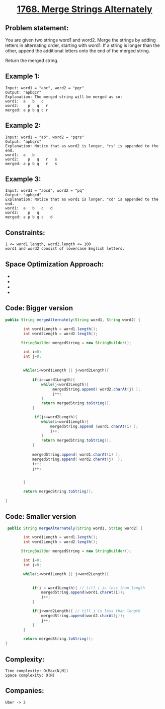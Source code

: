 <h1 align="center"><a href="https://leetcode.com/problems/merge-strings-alternately/" target="_blank">1768. Merge Strings Alternately</a></h1>


## Problem statement:
You are given two strings word1 and word2. Merge the strings by adding letters in alternating order, starting with word1. If a string is longer than the other, append the additional letters onto the end of the merged string.

Return the merged string.


## Example 1:

```
Input: word1 = "abc", word2 = "pqr"
Output: "apbqcr"
Explanation: The merged string will be merged as so:
word1:  a   b   c
word2:    p   q   r
merged: a p b q c r
```

## Example 2:

```
Input: word1 = "ab", word2 = "pqrs"
Output: "apbqrs"
Explanation: Notice that as word2 is longer, "rs" is appended to the end.
word1:  a   b 
word2:    p   q   r   s
merged: a p b q   r   s
```


## Example 3:

```
Input: word1 = "abcd", word2 = "pq"
Output: "apbqcd"
Explanation: Notice that as word1 is longer, "cd" is appended to the end.
word1:  a   b   c   d
word2:    p   q 
merged: a p b q c   d
```


## Constraints:

```
1 <= word1.length, word2.length <= 100
word1 and word2 consist of lowercase English letters.
```


 

## Space Optimization Approach:

- 
  
- 
  
-
  
- 



## Code: Bigger version

```java
public String mergeAlternately(String word1, String word2) {

        int word1Length = word1.length(); 
        int word2Length = word2.length();

       StringBuilder mergedString = new StringBuilder();

        int i=0;
        int j=0;
       

        while(i<word1Length || j<word2Length){
            
            if(i>=word1Length){
                while(j<word2Length){
                     mergedString.append( word2.charAt(j) );
                     j++;
                }
                return mergedString.toString();
            }

             if(j>=word2Length){
                while(i<word1Length){
                    mergedString.append (word1.charAt(i) );
                    i++;
                }
                return mergedString.toString();
            }
            
            mergedString.append( word1.charAt(i) );
            mergedString.append( word2.charAt(j)  );
            i++;
            j++;
            

        }

        return mergedString.toString();
        
}

```

## Code: Smaller version

```java
 public String mergeAlternately(String word1, String word2) {

        int word1Length = word1.length();
        int word2Length = word2.length();

       StringBuilder mergedString = new StringBuilder();

        int i=0;
        int j=0;

        while(i<word1Length || j<word2Length){
            

            if(i < word1Length){ // till i is less than length 
                mergedString.append(word1.charAt(i));
                i++;
            }

            if(j<word2Length){ // till j is less than length 
                mergedString.append(word2.charAt(j));
                j++;
            }
        }

        return mergedString.toString();
}
```






## Complexity:

```
Time complexity: O(Max(N,M)) 
Space complexity: O(N)
```


## Companies:

```
Uber -> 3
```





